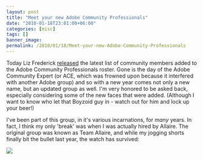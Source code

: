 ```yaml
---
layout: post
title: "Meet your new Adobe Community Professionals"
date: "2010-01-18T23:01:00+06:00"
categories: [misc]
tags: []
banner_image: 
permalink: /2010/01/18/Meet-your-new-Adobe-Community-Professionals
---
```


Today Liz Frederick <a href="http://lizfrederick.blogspot.com/2010/01/new-acps-for-2010.html">released</a> the latest list of community members added to the Adobe Community Professionals roster. Gone is the day of the Adobe Community Expert (or ACE, which was frowned upon because it interfered with another Adobe group) and so with a new year comes not only a new name, but an updated group as well. I'm very honored to be asked back, especially considering some of the new faces that were added. (Although I want to know who let that Boyzoid guy in - watch out for him and lock up your beer!) 

I've been part of this group, in it's various incarnations, for <i>many</i> years. In fact, I think my only 'break' was when I was actually hired by Allaire. The original group was known as Team Allaire, and while my jogging shorts finally bit the bullet last year, the watch has survived:

<img src="https://static.raymondcamden.com/images/watch1.jpg" />